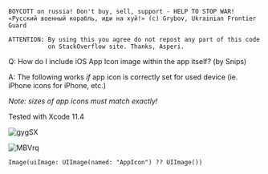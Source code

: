 ```
BOYCOTT on russia! Don't buy, sell, support - HELP TO STOP WAR!
«Русский военный корабль, иди на хуй!» (c) Grybov, Ukrainian Frontier Guard

ATTENTION: By using this you agree do not repost any part of this code
           on StackOverflow site. Thanks, Asperi.
```

Q: How do I include iOS App Icon image within the app itself? (by Snips)

A: The following works *if* app icon is correctly set for used device (ie. iPhone icons for iPhone, etc.)

*Note: sizes of app icons must match exactly!*

Tested with Xcode 11.4

![gygSX](https://user-images.githubusercontent.com/62171579/165229089-3fad1d90-c419-4703-be58-828261f52073.png)

![MBVrq](https://user-images.githubusercontent.com/62171579/165229118-6c8006eb-26a1-45a4-9a37-ad045b7ccc5f.png)

```
Image(uiImage: UIImage(named: "AppIcon") ?? UIImage())
```
